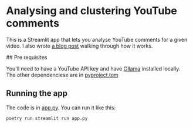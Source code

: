 # Analysing and clustering YouTube comments

This is a Streamlit app that lets you analyse YouTube comments for a given video.
I also wrote [a blog post](https://www.markhneedham.com/blog/2024/02/27/clustering-youtube-comments-ollama-embeddings-nomic/) walking through how it works. 

## Pre requisites

You'll need to have a YouTube API key and have [Ollama](https://ollama.com/) installed locally.
The other dependenciese are in [pyproject.tom](pyproject.toml)

## Running the app

The code is in [app.py](app.py). You can run it like this:

```bash
poetry run streamlit run app.py
```
